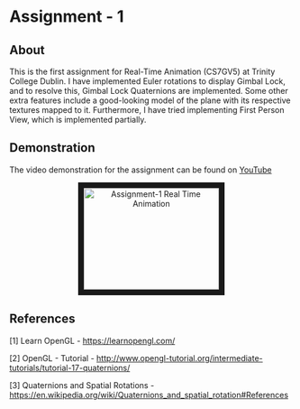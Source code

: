 # Assignment - 1

## About

This is the first assignment for Real-Time Animation (CS7GV5) at Trinity College Dublin. I have implemented Euler rotations to display Gimbal Lock, and to resolve this, Gimbal Lock Quaternions are implemented. Some other extra features include a good-looking model of the plane with its respective textures mapped to it. Furthermore, I have tried implementing First Person View, which is implemented partially.

## Demonstration

The video demonstration for the assignment can be found on [YouTube](https://www.youtube.com/watch?v=L-8GdIWd8g4)
<p align='center'>
  <a href="http://www.youtube.com/watch?feature=player_embedded&v=L-8GdIWd8g4" target="_blank">
      <img src="http://img.youtube.com/vi/L-8GdIWd8g4/0.jpg" alt="Assignment-1 Real Time Animation" width="240" height="180" border="10" />
  </a>
<p>

## References

[1] Learn OpenGL - https://learnopengl.com/
  
[2] OpenGL - Tutorial - http://www.opengl-tutorial.org/intermediate-tutorials/tutorial-17-quaternions/

[3] Quaternions and Spatial Rotations - https://en.wikipedia.org/wiki/Quaternions_and_spatial_rotation#References
